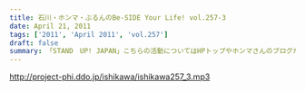 ```yaml
---
title: 石川・ホンマ・ぶるんのBe-SIDE Your Life! vol.257-3
date: April 21, 2011
tags: ['2011', 'April 2011', 'vol.257']
draft: false
summary: 「STAND　UP! JAPAN」こちらの活動についてはHPトップやホンマさんのブログから「何なの？」と思っているアナタはのぞいてみてくださいね。NAMAE
---
```


http://project-phi.ddo.jp/ishikawa/ishikawa257_3.mp3